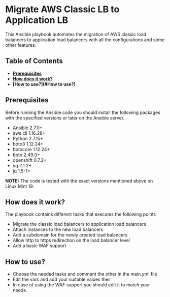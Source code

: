 Migrate AWS Classic LB to Application LB
=========================================

This Ansible playbook automates the migration of AWS classic load balancers to application load balancers with all the configurations and some other features.


## Table of Contents
* **[Prerequisites](#Prerequisites)**
* **[How does it work?](#Howdoesitwork)**
* **[How to use?](#How to use?)**

## Prerequisites
Before running the Ansible code you should install the following packages with the specified versions or later on the Ansible server.

* Ansible 2.7.0+
* aws cli 1.16.28+
* Python 2.7.15+
* boto3 1.12.24+
* botocore 1.12.24+
* boto 2.49.0+
* openshift 0.7.2+
* yq 2.1.2+
* jq 1.5-1+

**NOTE:** The code is tested with the exact versions mentioned above on Linux Mint 19.

## How does it work?

The playbook contains different tasks that executes the following points

* Migrate the classic load balancers to application load balancers
* Attach instances to the new load balancers
* Add a subdomain for the newly created load balancers
* Allow http to https redirection on the load balancer level
* Add a basic WAF support

## How to use?

* Choose the needed tasks and comment the other in the main.yml file
* Edit the vars and add your suitable values their
* In case of using the WAF support you should edit it to match your needs.
